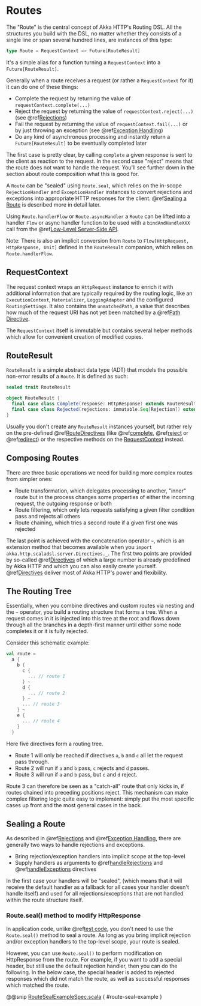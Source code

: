 # Routes

The "Route" is the central concept of Akka HTTP's Routing DSL. All the structures you build with the DSL, no matter
whether they consists of a single line or span several hundred lines, are instances of this type:

```scala
type Route = RequestContext => Future[RouteResult]
```

It's a simple alias for a function turning a `RequestContext` into a `Future[RouteResult]`.

Generally when a route receives a request (or rather a `RequestContext` for it) it can do one of these things:

 * Complete the request by returning the value of `requestContext.complete(...)`
 * Reject the request by returning the value of `requestContext.reject(...)` (see @ref[Rejections](rejections.md))
 * Fail the request by returning the value of `requestContext.fail(...)` or by just throwing an exception (see @ref[Exception Handling](exception-handling.md))
 * Do any kind of asynchronous processing and instantly return a `Future[RouteResult]` to be eventually completed later

The first case is pretty clear, by calling `complete` a given response is sent to the client as reaction to the
request. In the second case "reject" means that the route does not want to handle the request. You'll see further down
in the section about route composition what this is good for.

A `Route` can be "sealed" using `Route.seal`, which relies on the in-scope `RejectionHandler` and `ExceptionHandler`
instances to convert rejections and exceptions into appropriate HTTP responses for the client.
@ref[Sealing a Route](#sealing-a-route) is described more in detail later. 


Using `Route.handlerFlow` or `Route.asyncHandler` a `Route` can be lifted into a handler `Flow` or async handler
function to be used with a `bindAndHandleXXX` call from the @ref[Low-Level Server-Side API](../low-level-server-side-api.md).

Note: There is also an implicit conversion from `Route` to `Flow[HttpRequest, HttpResponse, Unit]` defined in the
`RouteResult` companion, which relies on `Route.handlerFlow`.

<a id="requestcontext"></a>
## RequestContext

The request context wraps an `HttpRequest` instance to enrich it with additional information that are typically
required by the routing logic, like an `ExecutionContext`, `Materializer`, `LoggingAdapter` and the configured
`RoutingSettings`. It also contains the `unmatchedPath`, a value that describes how much of the request URI has not
yet been matched by a @ref[Path Directive](directives/path-directives/index.md).

The `RequestContext` itself is immutable but contains several helper methods which allow for convenient creation of
modified copies.

<a id="routeresult"></a>
## RouteResult

`RouteResult` is a simple abstract data type (ADT) that models the possible non-error results of a `Route`.
It is defined as such:

```scala
sealed trait RouteResult

object RouteResult {
  final case class Complete(response: HttpResponse) extends RouteResult
  final case class Rejected(rejections: immutable.Seq[Rejection]) extends RouteResult
}
```

Usually you don't create any `RouteResult` instances yourself, but rather rely on the pre-defined @ref[RouteDirectives](directives/route-directives/index.md)
(like @ref[complete](directives/route-directives/complete.md), @ref[reject](directives/route-directives/reject.md) or @ref[redirect](directives/route-directives/redirect.md)) or the respective methods on the [RequestContext](#requestcontext)
instead.

## Composing Routes

There are three basic operations we need for building more complex routes from simpler ones:

 * Route transformation, which delegates processing to another, "inner" route but in the process changes some properties
of either the incoming request, the outgoing response or both
 * Route filtering, which only lets requests satisfying a given filter condition pass and rejects all others
 * Route chaining, which tries a second route if a given first one was rejected

The last point is achieved with the concatenation operator `~`, which is an extension method that becomes available
when you `import akka.http.scaladsl.server.Directives._`.
The first two points are provided by so-called @ref[Directives](directives/index.md) of which a large number is already predefined by Akka
HTTP and which you can also easily create yourself.
@ref[Directives](directives/index.md) deliver most of Akka HTTP's power and flexibility.

<a id="the-routing-tree"></a>
## The Routing Tree

Essentially, when you combine directives and custom routes via nesting and the `~` operator, you build a routing
structure that forms a tree. When a request comes in it is injected into this tree at the root and flows down through
all the branches in a depth-first manner until either some node completes it or it is fully rejected.

Consider this schematic example:

```scala
val route =
  a {
    b {
      c {
        ... // route 1
      } ~
      d {
        ... // route 2
      } ~
      ... // route 3
    } ~
    e {
      ... // route 4
    }
  }
```

Here five directives form a routing tree.

 * Route 1 will only be reached if directives `a`, `b` and `c` all let the request pass through.
 * Route 2 will run if `a` and `b` pass, `c` rejects and `d` passes.
 * Route 3 will run if `a` and `b` pass, but `c` and `d` reject.

Route 3 can therefore be seen as a "catch-all" route that only kicks in, if routes chained into preceding positions
reject. This mechanism can make complex filtering logic quite easy to implement: simply put the most
specific cases up front and the most general cases in the back.

## Sealing a Route

As described in @ref[Rejections](rejections.md) and @ref[Exception Handling](exception-handling.md),
there are generally two ways to handle rejections and exceptions.

 * Bring rejection/exception handlers into implicit scope at the top-level
 * Supply handlers as arguments to @ref[handleRejections](directives/execution-directives/handleRejections.md) and @ref[handleExceptions](directives/execution-directives/handleExceptions.md) directives 

In the first case your handlers will be "sealed", (which means that it will receive the default handler as a fallback for all cases your handler doesn't handle itself) 
and used for all rejections/exceptions that are not handled within the route structure itself.

### Route.seal() method to modify HttpResponse

In application code, unlike @ref[test code](testkit.md#testing-sealed-routes), you don't need to use the `Route.seal()` method to seal a route.
As long as you bring implicit rejection and/or exception handlers to the top-level scope, your route is sealed. 

However, you can use `Route.seal()` to perform modification on HttpResponse from the route.
For example, if you want to add a special header, but still use the default rejection handler, then you can do the following.
In the below case, the special header is added to rejected responses which did not match the route, as well as successful responses which matched the route.

@@snip [RouteSealExampleSpec.scala](../../../../../test/scala/docs/http/scaladsl/RouteSealExampleSpec.scala) { #route-seal-example }
